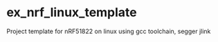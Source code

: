 ex_nrf_linux_template
=====================

Project template for nRF51822 on linux using gcc toolchain, segger jlink
